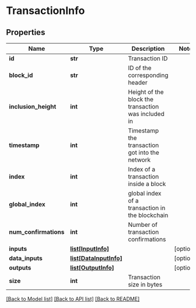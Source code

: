 # TransactionInfo

## Properties
Name | Type | Description | Notes
------------ | ------------- | ------------- | -------------
**id** | **str** | Transaction ID | 
**block_id** | **str** | ID of the corresponding header | 
**inclusion_height** | **int** | Height of the block the transaction was included in | 
**timestamp** | **int** | Timestamp the transaction got into the network | 
**index** | **int** | Index of a transaction inside a block | 
**global_index** | **int** | global index of a transaction in the blockchain | 
**num_confirmations** | **int** | Number of transaction confirmations | 
**inputs** | [**list[InputInfo]**](InputInfo.md) |  | [optional] 
**data_inputs** | [**list[DataInputInfo]**](DataInputInfo.md) |  | [optional] 
**outputs** | [**list[OutputInfo]**](OutputInfo.md) |  | [optional] 
**size** | **int** | Transaction size in bytes | 

[[Back to Model list]](../README.md#documentation-for-models) [[Back to API list]](../README.md#documentation-for-api-endpoints) [[Back to README]](../README.md)

